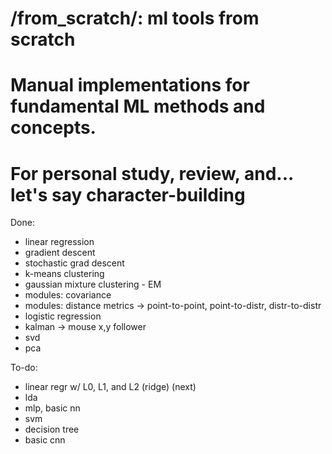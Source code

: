 # /from_scratch/: ml tools from scratch
# Manual implementations for fundamental ML methods and concepts.
# For personal study, review, and... let's say character-building

Done:
- linear regression
- gradient descent
- stochastic grad descent
- k-means clustering
- gaussian mixture clustering - EM
- modules: covariance
- modules: distance metrics -> point-to-point, point-to-distr, distr-to-distr
- logistic regression 
- kalman -> mouse x,y follower
- svd 
- pca

To-do:
- linear regr w/ L0, L1, and L2 (ridge)  (next)
- lda
- mlp, basic nn
- svm
- decision tree
- basic cnn
